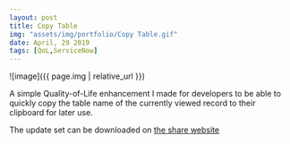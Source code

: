 ```yaml
---
layout: post
title: Copy Table
img: "assets/img/portfolio/Copy Table.gif"
date: April, 29 2019
tags: [QoL,ServiceNow]
---
```


![image]({{ page.img | relative_url }})

A simple Quality-of-Life enhancement I made for developers to be able to quickly copy the table name of the currently viewed record to their clipboard for later use.

The update set can be downloaded on [the share website](https://developer.servicenow.com/app.do#!/share/contents/1655773_add_copy_table_to_record_context_menu?t=PRODUCT_DETAILS)